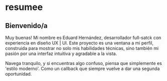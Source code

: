 # resumee

<h2>Bienvenido/a</h2>
            <p className="font-jetbrains text-sm text-left">
                Muy buenas! Mi nombre es Eduard Hernández,
                desarrollador <span className="bg-gray text-yellow-400 px-1 py-0.5 rounded-md font-robotomono">
                    full-satck
                </span> con experiencia en diseño UX | UI.
                Este proyecto es una ventana a mi perfil, construida para mostrar no solo mis habilidades técnicas,
                sino también mi pasión por una interfaz intuitiva y agradable a la vista.
            </p>
            <p className="font-jetbrains text-md text-left mt-4">
                Navega tranquilo, y si encuentras algo confuso, piensa que simplemente es 'estilo moderno'.
                Como un <span className="bg-gray text-yellow-400 px-1 py-0.5 rounded-md font-robotomono">
                    callback
                </span> que siempre vuelve a dar una segunda oportunidad.
            </p>

